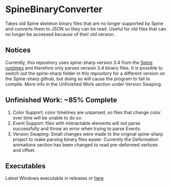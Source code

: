 # SpineBinaryConverter
Takes old Spine skeleton binary files that are no longer supported by Spine and converts them to JSON so they can be read. Useful for old files that can no longer be accessed because of their old version.

## Notices
Currently, this repository uses spine-sharp version 3.4 from the [Spine runtimes](https://github.com/EsotericSoftware/spine-runtimes ) and therefore only parses version 3.4 binary files. It is possible to switch out the spine-sharp folder in this repository for a different version on the Spine-sharp github, but doing so will cause the program to fail to compile. More info in the Unfinished Work section under Version Swaping.



## Unfinished Work: ~85% Complete
  1. Color Support: color timelines are unparsed, so files that change color over time will be unable to do so.
  2. Event Support: files with interactable elements will not parse successfully and throw an error when trying to parse Events.
  3. Version Swaping: Small changes were made to the original spine-sharp project to make parsing binary files easier.  Currently the Deformation animations section has been changed to read pre-deformed vertices and offset.  
  
## Executables
  Latest Windows executable in releases or [here](https://github.com/PeterMoras/SpineBinaryConverter/releases/download/v0.85/SpineBinaryConverter.zip)
